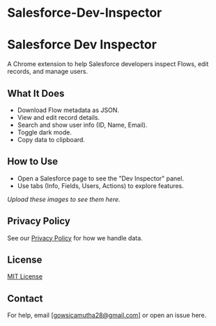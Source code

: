 # Salesforce-Dev-Inspector
# Salesforce Dev Inspector

A Chrome extension to help Salesforce developers inspect Flows, edit records, and manage users.

## What It Does
- Download Flow metadata as JSON.
- View and edit record details.
- Search and show user info (ID, Name, Email).
- Toggle dark mode.
- Copy data to clipboard.

## How to Use
- Open a Salesforce page to see the "Dev Inspector" panel.
- Use tabs (Info, Fields, Users, Actions) to explore features.

*Upload these images to see them here.*

## Privacy Policy
See our [Privacy Policy](https://gowsic-sf.github.io/Salesforce-Dev-Inspector/privacy-policy.html) for how we handle data.

## License
[MIT License](LICENSE)

## Contact
For help, email [gowsicamutha28@gmail.com] or open an issue here.

